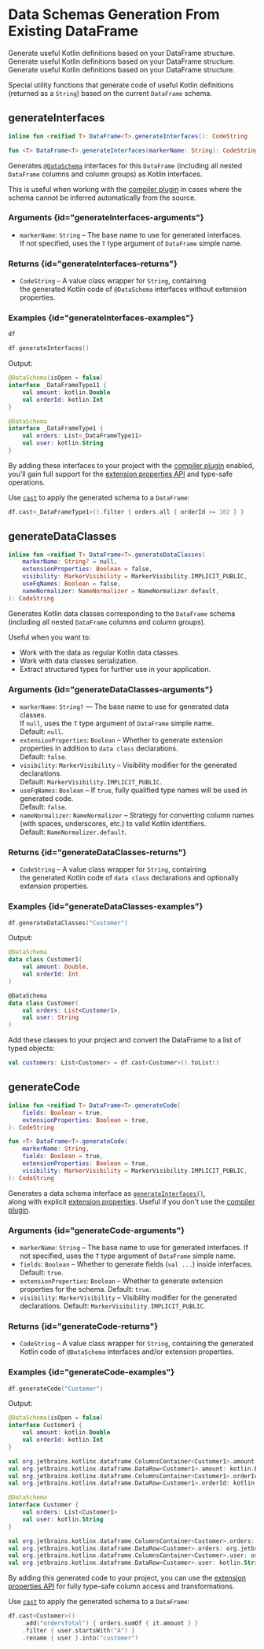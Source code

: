 # Data Schemas Generation From Existing DataFrame

<web-summary>
Generate useful Kotlin definitions based on your DataFrame structure.
</web-summary>

<card-summary>
Generate useful Kotlin definitions based on your DataFrame structure.
</card-summary>

<link-summary>
Generate useful Kotlin definitions based on your DataFrame structure.
</link-summary>

<!---IMPORT org.jetbrains.kotlinx.dataframe.samples.api.Generate-->

Special utility functions that generate code of useful Kotlin definitions (returned as a `String`) 
based on the current `DataFrame` schema.


## generateInterfaces

```kotlin
inline fun <reified T> DataFrame<T>.generateInterfaces(): CodeString

fun <T> DataFrame<T>.generateInterfaces(markerName: String): CodeString
```

Generates [`@DataSchema`](schemas.md) interfaces for this `DataFrame` 
(including all nested `DataFrame` columns and column groups) as Kotlin interfaces.

This is useful when working with the [compiler plugin](Compiler-Plugin.md) 
in cases where the schema cannot be inferred automatically from the source.

### Arguments {id="generateInterfaces-arguments"}
* `markerName`: `String` – The base name to use for generated interfaces.  
  If not specified, uses the `T` type argument of `DataFrame` simple name.

### Returns {id="generateInterfaces-returns"}
* `CodeString` – A value class wrapper for `String`, containing  
  the generated Kotlin code of `@DataSchema` interfaces without extension properties.

### Examples {id="generateInterfaces-examples"}


<!---FUN notebook_test_generate_docs_1-->

```kotlin
df
```

<!---END-->

<inline-frame src="./resources/notebook_test_generate_docs_1.html" width="100%" height="500px"></inline-frame>

<!---FUN notebook_test_generate_docs_2-->

```kotlin
df.generateInterfaces()
```

<!---END-->

Output:
```kotlin
@DataSchema(isOpen = false)
interface _DataFrameType11 {
    val amount: kotlin.Double
    val orderId: kotlin.Int
}

@DataSchema
interface _DataFrameType1 {
    val orders: List<_DataFrameType11>
    val user: kotlin.String
}
```

By adding these interfaces to your project with the [compiler plugin](Compiler-Plugin.md) enabled,  
you'll gain full support for the [extension properties API](extensionPropertiesApi.md) and type-safe operations.

Use [`cast`](cast.md) to apply the generated schema to a `DataFrame`:

<!---FUN notebook_test_generate_docs_3-->

```kotlin
df.cast<_DataFrameType1>().filter { orders.all { orderId >= 102 } }
```

<!---END-->

<!--inline-frame src="./resources/notebook_test_generate_docs_3.html" width="100%" height="500px"></inline-frame>-->

## generateDataClasses

```kotlin
inline fun <reified T> DataFrame<T>.generateDataClasses(
    markerName: String? = null,
    extensionProperties: Boolean = false,
    visibility: MarkerVisibility = MarkerVisibility.IMPLICIT_PUBLIC,
    useFqNames: Boolean = false,
    nameNormalizer: NameNormalizer = NameNormalizer.default,
): CodeString
```

Generates Kotlin data classes corresponding to the `DataFrame` schema 
(including all nested `DataFrame` columns and column groups).

Useful when you want to:

- Work with the data as regular Kotlin data classes.
- Work with data classes serialization.
- Extract structured types for further use in your application.

### Arguments {id="generateDataClasses-arguments"}
* `markerName`: `String?` — The base name to use for generated data classes.  
  If `null`, uses the `T` type argument of `DataFrame` simple name.  
  Default: `null`.
* `extensionProperties`: `Boolean` – Whether to generate extension properties in addition to `data class` declarations.  
  Default: `false`.
* `visibility`: `MarkerVisibility` – Visibility modifier for the generated declarations.  
  Default: `MarkerVisibility.IMPLICIT_PUBLIC`.
* `useFqNames`: `Boolean` – If `true`, fully qualified type names will be used in generated code.  
  Default: `false`.
* `nameNormalizer`: `NameNormalizer` – Strategy for converting column names (with spaces, underscores, etc.) to valid Kotlin identifiers.  
  Default: `NameNormalizer.default`.

### Returns {id="generateDataClasses-returns"}
* `CodeString` – A value class wrapper for `String`, containing  
  the generated Kotlin code of `data class` declarations and optionally extension properties.

### Examples {id="generateDataClasses-examples"}

<!---FUN notebook_test_generate_docs_4-->

```kotlin
df.generateDataClasses("Customer")
```

<!---END-->

Output:
```kotlin
@DataSchema
data class Customer1(
    val amount: Double,
    val orderId: Int
)

@DataSchema
data class Customer(
    val orders: List<Customer1>,
    val user: String
)
```

Add these classes to your project and convert the DataFrame to a list of typed objects:

<!---FUN notebook_test_generate_docs_5-->

```kotlin
val customers: List<Customer> = df.cast<Customer>().toList()
```

<!---END-->

## generateCode

```kotlin
inline fun <reified T> DataFrame<T>.generateCode(
    fields: Boolean = true,
    extensionProperties: Boolean = true,
): CodeString

fun <T> DataFrame<T>.generateCode(
    markerName: String,
    fields: Boolean = true,
    extensionProperties: Boolean = true,
    visibility: MarkerVisibility = MarkerVisibility.IMPLICIT_PUBLIC,
): CodeString
```

Generates a data schema interface as [`generateInterfaces()`](#generateinterfaces),  
along with explicit [extension properties](extensionPropertiesApi.md). 
Useful if you don't use the [compiler plugin](Compiler-Plugin.md).

### Arguments {id="generateCode-arguments"}
* `markerName`: `String` – The base name to use for generated interfaces. 
If not specified, uses the `T` type argument of `DataFrame` simple name.
* `fields`: `Boolean` – Whether to generate fields (`val ...`) inside interfaces. 
Default: `true`.
* `extensionProperties`: `Boolean` – Whether to generate extension properties for the schema.
Default: `true`.
* `visibility`: `MarkerVisibility` – Visibility modifier for the generated declarations.
Default: `MarkerVisibility.IMPLICIT_PUBLIC`.

### Returns {id="generateCode-returns"}
* `CodeString` – A value class wrapper for `String`, containing
the generated Kotlin code of `@DataSchema` interfaces and/or extension properties.

### Examples {id="generateCode-examples"}

<!---FUN notebook_test_generate_docs_6-->

```kotlin
df.generateCode("Customer")
```

<!---END-->

Output:
```kotlin
@DataSchema(isOpen = false)
interface Customer1 {
    val amount: kotlin.Double
    val orderId: kotlin.Int
}

val org.jetbrains.kotlinx.dataframe.ColumnsContainer<Customer1>.amount: org.jetbrains.kotlinx.dataframe.DataColumn<kotlin.Double> @JvmName("Customer1_amount") get() = this["amount"] as org.jetbrains.kotlinx.dataframe.DataColumn<kotlin.Double>
val org.jetbrains.kotlinx.dataframe.DataRow<Customer1>.amount: kotlin.Double @JvmName("Customer1_amount") get() = this["amount"] as kotlin.Double
val org.jetbrains.kotlinx.dataframe.ColumnsContainer<Customer1>.orderId: org.jetbrains.kotlinx.dataframe.DataColumn<kotlin.Int> @JvmName("Customer1_orderId") get() = this["orderId"] as org.jetbrains.kotlinx.dataframe.DataColumn<kotlin.Int>
val org.jetbrains.kotlinx.dataframe.DataRow<Customer1>.orderId: kotlin.Int @JvmName("Customer1_orderId") get() = this["orderId"] as kotlin.Int

@DataSchema
interface Customer {
    val orders: List<Customer1>
    val user: kotlin.String
}

val org.jetbrains.kotlinx.dataframe.ColumnsContainer<Customer>.orders: org.jetbrains.kotlinx.dataframe.DataColumn<org.jetbrains.kotlinx.dataframe.DataFrame<Customer1>> @JvmName("Customer_orders") get() = this["orders"] as org.jetbrains.kotlinx.dataframe.DataColumn<org.jetbrains.kotlinx.dataframe.DataFrame<Customer1>>
val org.jetbrains.kotlinx.dataframe.DataRow<Customer>.orders: org.jetbrains.kotlinx.dataframe.DataFrame<Customer1> @JvmName("Customer_orders") get() = this["orders"] as org.jetbrains.kotlinx.dataframe.DataFrame<Customer1>
val org.jetbrains.kotlinx.dataframe.ColumnsContainer<Customer>.user: org.jetbrains.kotlinx.dataframe.DataColumn<kotlin.String> @JvmName("Customer_user") get() = this["user"] as org.jetbrains.kotlinx.dataframe.DataColumn<kotlin.String>
val org.jetbrains.kotlinx.dataframe.DataRow<Customer>.user: kotlin.String @JvmName("Customer_user") get() = this["user"] as kotlin.String
```

By adding this generated code to your project, you can use the [extension properties API](extensionPropertiesApi.md)
for fully type-safe column access and transformations.

Use [`cast`](cast.md) to apply the generated schema to a `DataFrame`:

<!---FUN notebook_test_generate_docs_7-->

```kotlin
df.cast<Customer>()
    .add("ordersTotal") { orders.sumOf { it.amount } }
    .filter { user.startsWith("A") }
    .rename { user }.into("customer")
```

<!---END-->

<!--inline-frame src="./resources/notebook_test_generate_docs_7.html" width="100%" height="500px"></inline-frame>-->

